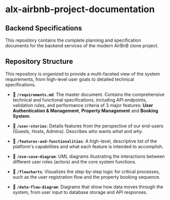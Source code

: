 # alx-airbnb-project-documentation

## Backend Specifications

This repository contains the complete planning and specification documents for the backend services of the modern AirBnB clone project. 

## Repository Structure

This repository is organized to provide a multi-faceted view of the system requirements, from high-level user goals to detailed technical specifications.

*   📄 **`/requirements.md`**: The master document. Contains the comprehensive technical and functional specifications, including API endpoints, validation rules, and performance criteria of 3 major features: **User Authentication & Management**, **Property Management** and **Booking System**. 

*   📂 **`/user-stories`**: Details features from the perspective of our end-users (Guests, Hosts, Admins). Describes *who* wants *what* and *why*.

*   📂 **`/features-and-functionalities`**: A high-level, descriptive list of the platform's capabilities and what each feature is intended to accomplish.

*   📂 **`/use-case-diagram`**: UML diagrams illustrating the interactions between different user roles (actors) and the core system functions.

*   📂 **`/flowcharts`**: Visualizes the step-by-step logic for critical processes, such as the user registration flow and the property booking sequence.

*   📂 **`/data-flow-diagram`**: Diagrams that show how data moves through the system, from user input to database storage and API responses.
